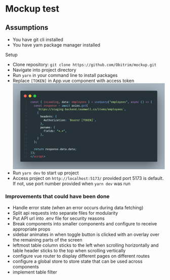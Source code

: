 # Mockup test

## Assumptions

- You have git cli installed
- You have yarn package manager installed

Setup

- Clone repository: `git clone https://github.com/Obitrim/mockup.git`
- Navigate into project directory
- Run `yarn` in your command line to install packages
- Replace `[TOKEN]` in App.vue component with access token
![code](https://github.com/Obitrim/mockup/blob/main/public/APi.png)
- Run `yarn dev` to start up project
- Access project on `http://localhost:5173/` provided port 5173 is default. If not, use port number provided when `yarn dev` was run

### Improvements that could have been done

- Handle error state (when an error occurs during data fetching)
- Split api requests into separate files for modularity
- Put API url into .env file for security reasons
- Break components into smaller components and configure to receive appropriate props
- sidebar animates in when toggle button is clicked with an overlay over the remaining parts of the screen
- leftmost table column sticks to the left when scrolling horizontally and table header sticks to the top when scrolling vertically
- configure vue router to display different pages on different routes
- configure a global store to store state that can be used across components
- implement table filter
